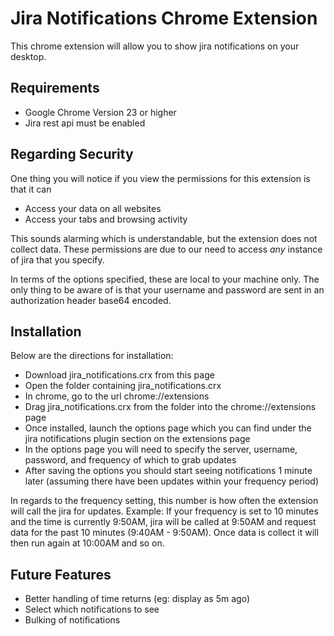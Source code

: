 Jira Notifications Chrome Extension
===================================

This chrome extension will allow you to show jira notifications on your desktop.

Requirements
------------

* Google Chrome Version 23 or higher
* Jira rest api must be enabled

Regarding Security
------------------

One thing you will notice if you view the permissions for this extension is that it can
* Access your data on all websites
* Access your tabs and browsing activity

This sounds alarming which is understandable, but the extension does not collect data. These permissions are due to our need to access _any_ instance of jira that you specify.

In terms of the options specified, these are local to your machine only. The only thing to be aware of is that your username and password are sent in an authorization header base64 encoded.

Installation
------------

Below are the directions for installation:
* Download jira_notifications.crx from this page
* Open the folder containing jira_notifications.crx
* In chrome, go to the url chrome://extensions
* Drag jira_notifications.crx from the folder into the chrome://extensions page
* Once installed, launch the options page which you can find under the jira notifications plugin section on the extensions page
* In the options page you will need to specify the server, username, password, and frequency of which to grab updates
* After saving the options you should start seeing notifications 1 minute later (assuming there have been updates within your frequency period)

In regards to the frequency setting, this number is how often the extension will call the jira for updates.
Example:
If your frequency is set to 10 minutes and the time is currently 9:50AM, jira will be called at 9:50AM and request data for the past 10 minutes (9:40AM - 9:50AM). Once data is collect it will then run again at 10:00AM and so on.

Future Features
---------------

* Better handling of time returns (eg: display as 5m ago)
* Select which notifications to see
* Bulking of notifications
